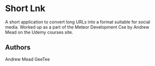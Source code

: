 # Short Lnk

A short application to convert long URLs into a format suitable for
social media.
Worked up as a part of the Meteor Development Cse by Andrew Mead on the
Udemy courses site.

## Authors

Andrew Mead
GeeTee
